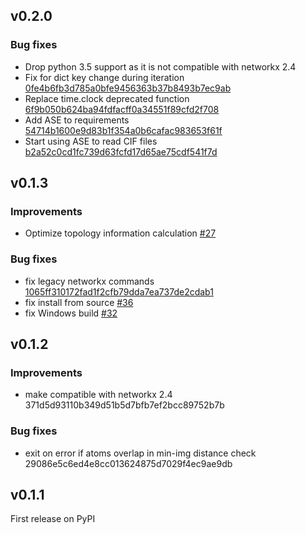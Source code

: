 ## v0.2.0

### Bug fixes
 * Drop python 3.5 support as it is not compatible with networkx 2.4
 * Fix for dict key change during iteration [0fe4b6fb3d785a0bfe9456363b37b8493b7ec9ab](https://github.com/peteboyd/lammps_interface/commit/0fe4b6fb3d785a0bfe9456363b37b8493b7ec9ab)
 * Replace time.clock deprecated function [6f9b050b624ba94fdfacff0a34551f89cfd2f708](https://github.com/peteboyd/lammps_interface/commit/6f9b050b624ba94fdfacff0a34551f89cfd2f708)
 * Add ASE to requirements [54714b1600e9d83b1f354a0b6cafac983653f61f](https://github.com/peteboyd/lammps_interface/commit/54714b1600e9d83b1f354a0b6cafac983653f61f)
 * Start using ASE to read CIF files [b2a52c0cd1fc739d63fcfd17d65ae75cdf541f7d](https://github.com/peteboyd/lammps_interface/commit/b2a52c0cd1fc739d63fcfd17d65ae75cdf541f7d)

## v0.1.3

### Improvements

 * Optimize topology information calculation [#27](https://github.com/peteboyd/lammps_interface/pull/27)

### Bug fixes

 * fix legacy networkx commands [1065ff310172fad1f2cfb79dda7ea737de2cdab1](https://github.com/peteboyd/lammps_interface/commit/1065ff310172fad1f2cfb79dda7ea737de2cdab1)
 * fix install from source [#36](https://github.com/peteboyd/lammps_interface/pull/36)
 * fix Windows build [#32](https://github.com/peteboyd/lammps_interface/pull/32)

## v0.1.2

### Improvements

 * make compatible with networkx 2.4 371d5d93110b349d51b5d7bfb7ef2bcc89752b7b

### Bug fixes

 * exit on error if atoms overlap in min-img distance check 29086e5c6ed4e8cc013624875d7029f4ec9ae9db

## v0.1.1

First release on PyPI

